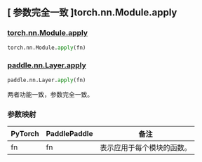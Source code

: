 ## [ 参数完全一致 ]torch.nn.Module.apply

### [torch.nn.Module.apply](https://pytorch.org/docs/stable/generated/torch.nn.Module.html?highlight=torch+nn+module+apply#torch.nn.Module.apply)

```python
torch.nn.Module.apply(fn)
```

### [paddle.nn.Layer.apply](https://www.paddlepaddle.org.cn/documentation/docs/zh/api/paddle/nn/Layer_cn.html)

```python
paddle.nn.Layer.apply(fn)
```

两者功能一致，参数完全一致。

### 参数映射

| PyTorch | PaddlePaddle |            备注            |
|  -----  |  ----------  |  ------------------------ |
|   fn    |      fn      | 表示应用于每个模块的函数。 |
